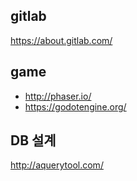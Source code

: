 gitlab
-
https://about.gitlab.com/

game
-
- http://phaser.io/
- https://godotengine.org/

DB 설계
-
http://aquerytool.com/